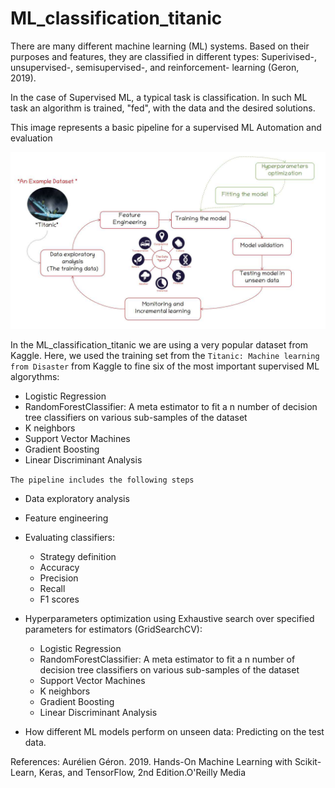 # ML_classification_titanic
There are many different machine learning (ML) systems. Based on their purposes and features, they are classified in different types: Superivised-, unsupervised-, semisupervised-, and reinforcement- learning (Geron, 2019).

In the case of Supervised ML, a typical task is classification. In such ML task an algorithm is trained, "fed", with the data and the desired solutions.

This image represents a  basic pipeline for a supervised ML Automation and evaluation

![](images/Data_Types_titanic.jpg)

In the ML_classification_titanic we are using a very popular dataset from Kaggle. Here, we used the training set from the `Titanic: Machine learning from Disaster` from Kaggle to fine six of the most important supervised ML algorythms:
- Logistic Regression
- RandomForestClassifier: A meta estimator  to fit a n number of decision tree classifiers on various sub-samples of the dataset
- K neighbors
- Support Vector Machines
- Gradient Boosting
- Linear Discriminant Analysis

`The pipeline includes the following steps`

- Data exploratory analysis

- Feature engineering

- Evaluating classifiers:
  * Strategy definition
  * Accuracy
  * Precision
  * Recall
  * F1 scores

- Hyperparameters optimization using Exhaustive search over specified parameters for estimators (GridSearchCV):
  * Logistic Regression
  * RandomForestClassifier: A meta estimator  to fit a n number of decision tree classifiers on various sub-samples of the dataset
  * Support Vector Machines
  * K neighbors
  * Gradient Boosting
  * Linear Discriminant Analysis

- How different ML models perform on unseen data: Predicting on the test data.  


References:
Aurélien Géron. 2019. Hands-On Machine Learning with Scikit-Learn, Keras, and TensorFlow, 2nd Edition.O'Reilly Media
